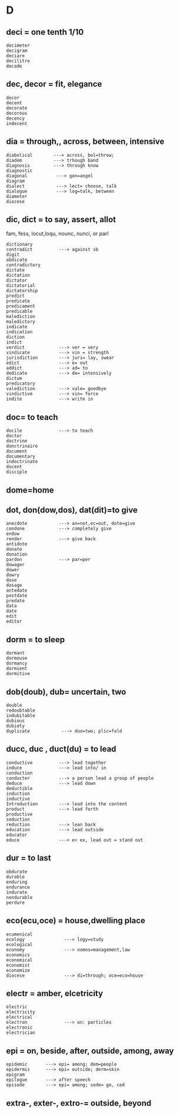 # D
## deci = one tenth 1/10
```
decimeter
decigram
deciare
decilitre
decade
```
## dec, decor = fit, elegance
```
decor
decent
decorate
decorous
decency
indecent
```
## dia = through,, across, between, intensive
```
diabolical        ---> across, bol=throw;
diadem            ---> trhough band
diagnosis         ---> through know
diagnostic
diagonal           ---> gon=angel
diagram
dialect            ---> lect= choose, talk
dialogue           ---> log=talk, between
diameter           
diocese            
```



## dic, dict =  to say, assert, allot

fam, fess, locut,loqu, nounc, nunci, or parl
```
dictionary
contradict          ---> against sb 
digit
abdicate            
contradictory
dictate
dictation
dictator
dictatorial
dictatorship
predict
predicate
predicament
predicable
malediction
maledictory
indicate
indication
diction
indict
verdict             ---> ver = very
vindicate           ---> vin = strength
jurisdiction        ---> juri= lay, swear
edict               ---> e= out
addict              ---> ad= to
dedicate            ---> de= intensively
dictum
predicatory
valediction         ---> vale= goodbye
vindictive          ---> vin= force
indite              ---> write in
```
## doc= to teach
```
docile              ---> to teach
doctor
doctrine
donctrinaire
document
documentary
indoctrinate
docent
disciple
```
## dome=home

## dot, don(dow,dos), dat(dit)=to give
```
anecdote            ---> an=not,ec=out, dote=give
condone             ---> completely give
endow
render              ---> give back
antidote      
donate
donation
pardon              ---> par=per
dowager
dower
dowry
dose
dosage
antedate
postdate
predate
data
date
edit
editor
```
## dorm = to sleep
```
dormant
dormouse
dormancy
dormient
dormitive
```
## dob(doub), dub= uncertain, two
```
double
redoubtable
indubitable
dubious
dubiety
duplicate            ---> duo=two; plic=fold         
```

## ducc, duc , duct(du) = to lead
```
conductive          ---> lead together
induce              ---> lead into/ in
conduction         
conducter           ---> a person lead a group of people
deduce              ---> lead down
deductible
induction           
inductive
Introduction        ---> lead into the content 
product             ---> lead forth 
productive
seduction
reduction           ---> lean back 
education           ---> lead outside
educator
educe               ---> e< ex, lead out = stand out
```
## dur = to last
```
obdurate          
durable
enduring
endurance
indurate
nondurable
perdure

```
## eco(ecu,oce) = house,dwelling place
```
ecumenical
ecology               ---> logy=study
ecological
economy               ---> nomos=management,law
economics
economical
economist
economize
diocese               ---> di=through; oce=eco=house
```
## electr = amber, elcetricity
```
electric
electricity
electrical
electron              ---> on: particles
electronic
electrician
```
## epi = on, beside, after, outside, among, away
```
epidemic       ---> epi= among; dem=people
epidermis      ---> epi= outside; derm=skin
epigram    
epilogue       ---> after speech
episode        ---> epi= among; sode= go, ced
```
## extra-, exter-, extro-= outside, beyond







